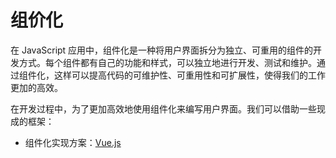 # 组价化

在 JavaScript 应用中，组件化是一种将用户界面拆分为独立、可重用的组件的开发方式。每个组件都有自己的功能和样式，可以独立地进行开发、测试和维护。通过组件化，这样可以提高代码的可维护性、可重用性和可扩展性，使得我们的工作更加的高效。

在开发过程中，为了更加高效地使用组件化来编写用户界面。我们可以借助一些现成的框架：

- 组件化实现方案：[Vue.js](../packages/vuejs/index.md)
